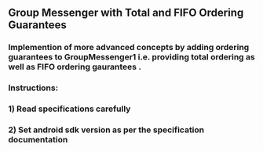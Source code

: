 
##  Group Messenger with Total and FIFO Ordering Guarantees

### Implemention of more advanced concepts by adding ordering guarantees to GroupMessenger1 i.e. providing total ordering as well as FIFO ordering gaurantees .

### Instructions:
### 1) Read specifications carefully
### 2) Set android sdk version as per the specification documentation

